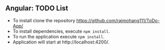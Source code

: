 ## Angular: TODO List

* To install clone the repository https://github.com/rajmohang111/ToDo-App/
* To install dependencies, execute `npm install`.
* To run the application execute `npm install`.
* Application will start at http://localhost:4200/.
